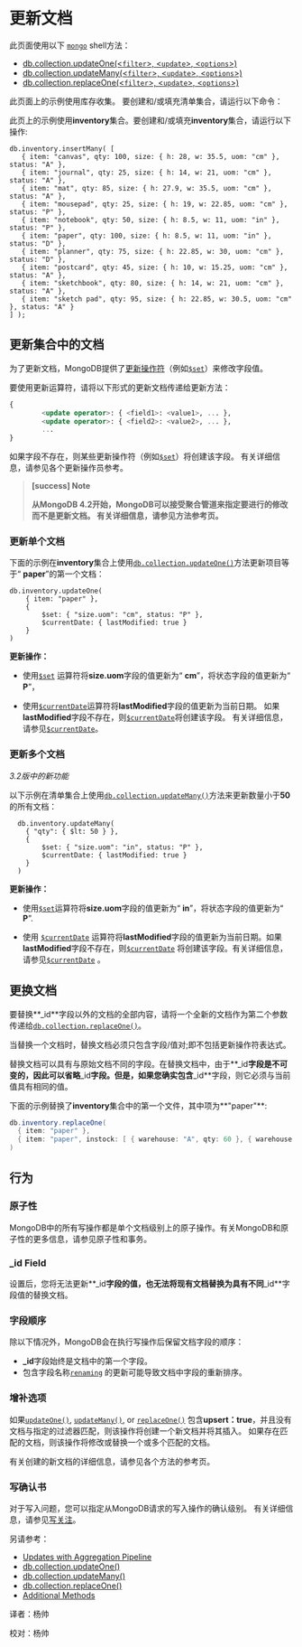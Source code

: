 
# 更新文档
此页面使用以下 [`mongo`](https://docs.mongodb.com/master/reference/program/mongo/#bin.mongo)  shell方法：

- [db.collection.updateOne(<`filter`>, <`update`>, <`options`>)](https://docs.mongodb.com/manual/reference/method/db.collection.updateOne/#db.collection.updateOne)
- [db.collection.updateMany(<`filter`>, <`update`>, <`options`>)](https://docs.mongodb.com/manual/reference/method/db.collection.updateMany/#db.collection.updateMany)
- [db.collection.replaceOne(<`filter`>, <`update`>, <`options`>)](https://docs.mongodb.com/manual/reference/method/db.collection.replaceOne/#db.collection.replaceOne)

此页面上的示例使用库存收集。 要创建和/或填充清单集合，请运行以下命令：

此页上的示例使用**inventory**集合。要创建和/或填充**inventory**集合，请运行以下操作:

```shell
db.inventory.insertMany( [
   { item: "canvas", qty: 100, size: { h: 28, w: 35.5, uom: "cm" }, status: "A" },
   { item: "journal", qty: 25, size: { h: 14, w: 21, uom: "cm" }, status: "A" },
   { item: "mat", qty: 85, size: { h: 27.9, w: 35.5, uom: "cm" }, status: "A" },
   { item: "mousepad", qty: 25, size: { h: 19, w: 22.85, uom: "cm" }, status: "P" },
   { item: "notebook", qty: 50, size: { h: 8.5, w: 11, uom: "in" }, status: "P" },
   { item: "paper", qty: 100, size: { h: 8.5, w: 11, uom: "in" }, status: "D" },
   { item: "planner", qty: 75, size: { h: 22.85, w: 30, uom: "cm" }, status: "D" },
   { item: "postcard", qty: 45, size: { h: 10, w: 15.25, uom: "cm" }, status: "A" },
   { item: "sketchbook", qty: 80, size: { h: 14, w: 21, uom: "cm" }, status: "A" },
   { item: "sketch pad", qty: 95, size: { h: 22.85, w: 30.5, uom: "cm" }, status: "A" }
] );
```

## 更新集合中的文档

为了更新文档，MongoDB提供了[更新操作符](https://docs.mongodb.com/manual/reference/operator/update)（例如[`$set`](https://docs.mongodb.com/master/reference/operator/update/set/#up._S_set)）来修改字段值。

要使用更新运算符，请将以下形式的更新文档传递给更新方法：

```sql
{
		<update operator>: { <field1>: <value1>, ... },
		<update operator>: { <field2>: <value2>, ... },
		...
}
```

如果字段不存在，则某些更新操作符（例如[`$set`](https://docs.mongodb.com/master/reference/operator/update/set/#up._S_set)）将创建该字段。 有关详细信息，请参见各个更新操作员参考。

> **[success] Note**
>
> **从MongoDB 4.2开始，MongoDB可以接受聚合管道来指定要进行的修改而不是更新文档。 有关详细信息，请参见方法参考页。**

### 更新单个文档

下面的示例在**inventory**集合上使用[`db.collection.updateOne()`](https://docs.mongodb.com/manual/reference/method/db.collection.updateOne/#db.collection.updateOne)方法更新项目等于“ **paper**”的第一个文档：

```shell
db.inventory.updateOne(
	{ item: "paper" },
	{
		$set: { "size.uom": "cm", status: "P" }, 
		$currentDate: { lastModified: true }
	}
)
```

**更新操作：**

* 使用[`$set`](https://docs.mongodb.com/master/reference/operator/update/set/#up._S_set) 运算符将**size.uom**字段的值更新为“ **cm**”，将状态字段的值更新为“ **P**”，

* 使用[`$currentDate`](https://docs.mongodb.com/master/reference/operator/update/currentDate/#up._S_currentDate)运算符将**lastModified**字段的值更新为当前日期。 如果**lastModified**字段不存在，则[`$currentDate`](https://docs.mongodb.com/master/reference/operator/update/currentDate/#up._S_currentDate)将创建该字段。 有关详细信息，请参见[`$currentDate`](https://docs.mongodb.com/master/reference/operator/update/currentDate/#up._S_currentDate)。

### 更新多个文档

*3.2版中的新功能*

以下示例在清单集合上使用[`db.collection.updateMany()`](https://docs.mongodb.com/manual/reference/method/db.collection.updateMany/#db.collection.updateMany)方法来更新数量小于**50**的所有文档：

```shell
  db.inventory.updateMany( 
  	{ "qty": { $lt: 50 } },
  	{  
  		$set: { "size.uom": "in", status: "P" }, 
  		$currentDate: { lastModified: true }  
  	}
  )
```

**更新操作：**

* 使用[`$set`](https://docs.mongodb.com/master/reference/operator/update/set/#up._S_set)运算符将**size.uom**字段的值更新为“ **in**”，将状态字段的值更新为“ **P**”.

* 使用 [`$currentDate`](https://docs.mongodb.com/master/reference/operator/update/currentDate/#up._S_currentDate) 运算符将**lastModified**字段的值更新为当前日期。如果**lastModified**字段不存在，则[`$currentDate`](https://docs.mongodb.com/master/reference/operator/update/currentDate/#up._S_currentDate) 将创建该字段。有关详细信息，请参见[`$currentDate`](https://docs.mongodb.com/master/reference/operator/update/currentDate/#up._S_currentDate) 。

## 更换文档

要替换**_id**字段以外的文档的全部内容，请将一个全新的文档作为第二个参数传递给[`db.collection.replaceOne()`](https://docs.mongodb.com/master/reference/method/db.collection.replaceOne/#db.collection.replaceOne)。

当替换一个文档时，替换文档必须只包含字段/值对;即不包括更新操作符表达式。

替换文档可以具有与原始文档不同的字段。在替换文档中，由于**_id**字段是不可变的，因此可以省略**_id**字段。但是，如果您确实包含**_id**字段，则它必须与当前值具有相同的值。

下面的示例替换了**inventory**集合中的第一个文件，其中项为**"paper"**:

 ```powershell
db.inventory.replaceOne(
   { item: "paper" },
   { item: "paper", instock: [ { warehouse: "A", qty: 60 }, { warehouse: "B", qty: 40 } ] }
)
 ```

## 行为

### 原子性

MongoDB中的所有写操作都是单个文档级别上的原子操作。有关MongoDB和原子性的更多信息，请参见原子性和事务。

### _id Field

设置后，您将无法更新**_id**字段的值，也无法将现有文档替换为具有不同**_id**字段值的替换文档。

### 字段顺序

除以下情况外，MongoDB会在执行写操作后保留文档字段的顺序：

* **_id**字段始终是文档中的第一个字段。
* 包含字段名称[`renaming`](https://docs.mongodb.com/master/reference/operator/update/rename/#up._S_rename) 的更新可能导致文档中字段的重新排序。

###  增补选项

如果[`updateOne()`](https://docs.mongodb.com/master/reference/method/db.collection.updateOne/#db.collection.updateOne), [`updateMany()`](https://docs.mongodb.com/master/reference/method/db.collection.updateMany/#db.collection.updateMany), or [`replaceOne()`](https://docs.mongodb.com/master/reference/method/db.collection.replaceOne/#db.collection.replaceOne) 包含**upsert：true**，并且没有文档与指定的过滤器匹配，则该操作将创建一个新文档并将其插入。 如果存在匹配的文档，则该操作将修改或替换一个或多个匹配的文档。

有关创建的新文档的详细信息，请参见各个方法的参考页。

### 写确认书

对于写入问题，您可以指定从MongoDB请求的写入操作的确认级别。 有关详细信息，请参见[写关注](https://docs.mongodb.com/manual/reference/write-concern/)。      

  另请参考：

- [Updates with Aggregation Pipeline](https://docs.mongodb.com/manual/tutorial/update-documents-with-aggregation-pipeline/)
- [db.collection.updateOne()](https://docs.mongodb.com/manual/reference/method/db.collection.updateOne/#db.collection.updateOne)
- [db.collection.updateMany()](https://docs.mongodb.com/manual/reference/method/db.collection.updateMany/#db.collection.updateMany)
- [db.collection.replaceOne()](https://docs.mongodb.com/manual/reference/method/db.collection.replaceOne/#db.collection.replaceOne)
- [Additional Methods](https://docs.mongodb.com/manual/reference/update-methods/#additional-updates)



译者：杨帅

校对：杨帅